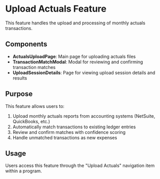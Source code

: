 # Upload Actuals Feature

This feature handles the upload and processing of monthly actuals transactions.

## Components

- **ActualsUploadPage**: Main page for uploading actuals files
- **TransactionMatchModal**: Modal for reviewing and confirming transaction matches
- **UploadSessionDetails**: Page for viewing upload session details and results

## Purpose

This feature allows users to:
1. Upload monthly actuals reports from accounting systems (NetSuite, QuickBooks, etc.)
2. Automatically match transactions to existing ledger entries
3. Review and confirm matches with confidence scoring
4. Handle unmatched transactions as new expenses

## Usage

Users access this feature through the "Upload Actuals" navigation item within a program.
